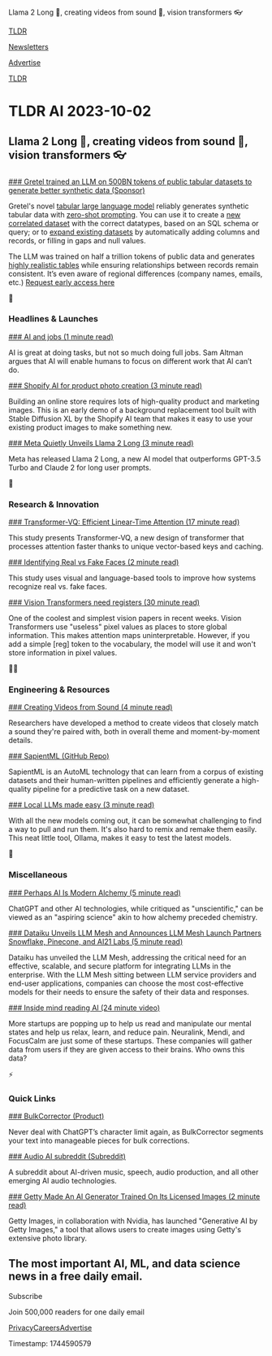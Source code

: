 Llama 2 Long 🦙, creating videos from sound 🎵, vision transformers 👓

[TLDR](/)

[Newsletters](/newsletters)

[Advertise](https://advertise.tldr.tech/)

[TLDR](/)

# TLDR AI 2023-10-02

## Llama 2 Long 🦙, creating videos from sound 🎵, vision transformers 👓

### 

[### Gretel trained an LLM on 500BN tokens of public tabular datasets to generate better synthetic data (Sponsor)](https://bit.ly/3Q19s6k)

Gretel's novel [tabular large language model](https://bit.ly/3Q19s6k) reliably generates synthetic tabular data with [zero-shot prompting](https://bit.ly/3Q19s6k). You can use it to create a [new correlated dataset](https://bit.ly/3Q19s6k) with the correct datatypes, based on an SQL schema or query; or to [expand existing datasets](https://bit.ly/3Q19s6k) by automatically adding columns and records, or filling in gaps and null values.

The LLM was trained on half a trillion tokens of public data and generates [highly realistic tables](https://bit.ly/3Q19s6k) while ensuring relationships between records remain consistent. It’s even aware of regional differences (company names, emails, etc.) [Request early access here](https://bit.ly/3Q19s6k)

🚀

### Headlines & Launches

[### AI and jobs (1 minute read)](https://twitter.com/sama/status/1707872336115098002/?utm_source=tldrai)

AI is great at doing tasks, but not so much doing full jobs. Sam Altman argues that AI will enable humans to focus on different work that AI can’t do.

[### Shopify AI for product photo creation (3 minute read)](https://huggingface.co/spaces/Shopify/background-replacement?utm_source=tldrai)

Building an online store requires lots of high-quality product and marketing images. This is an early demo of a background replacement tool built with Stable Diffusion XL by the Shopify AI team that makes it easy to use your existing product images to make something new.

[### Meta Quietly Unveils Llama 2 Long (3 minute read)](https://venturebeat.com/ai/meta-quietly-releases-llama-2-long-ai-that-outperforms-gpt-3-5-and-claude-2-on-some-tasks/?utm_source=tldrai)

Meta has released Llama 2 Long, a new AI model that outperforms GPT-3.5 Turbo and Claude 2 for long user prompts.

🧠

### Research & Innovation

[### Transformer-VQ: Efficient Linear-Time Attention (17 minute read)](https://arxiv.org/abs/2309.16354v1?utm_source=tldrai)

This study presents Transformer-VQ, a new design of transformer that processes attention faster thanks to unique vector-based keys and caching.

[### Identifying Real vs Fake Faces (2 minute read)](https://koushiksrivats.github.io/FLIP/?utm_source=tldrai)

This study uses visual and language-based tools to improve how systems recognize real vs. fake faces.

[### Vision Transformers need registers (30 minute read)](https://arxiv.org/abs/2309.16588?utm_source=tldrai)

One of the coolest and simplest vision papers in recent weeks. Vision Transformers use "useless" pixel values as places to store global information. This makes attention maps uninterpretable. However, if you add a simple [reg] token to the vocabulary, the model will use it and won't store information in pixel values.

👨‍💻

### Engineering & Resources

[### Creating Videos from Sound (4 minute read)](https://pages.cs.huji.ac.il/adiyoss-lab/TempoTokens/?utm_source=tldrai)

Researchers have developed a method to create videos that closely match a sound they're paired with, both in overall theme and moment-by-moment details.

[### SapientML (GitHub Repo)](https://github.com/sapientml/sapientml?utm_source=tldrai)

SapientML is an AutoML technology that can learn from a corpus of existing datasets and their human-written pipelines and efficiently generate a high-quality pipeline for a predictive task on a new dataset.

[### Local LLMs made easy (3 minute read)](https://ollama.ai/?utm_source=tldrai)

With all the new models coming out, it can be somewhat challenging to find a way to pull and run them. It's also hard to remix and remake them easily. This neat little tool, Ollama, makes it easy to test the latest models.

🎁

### Miscellaneous

[### Perhaps AI Is Modern Alchemy (5 minute read)](https://thealgorithmicbridge.substack.com/p/perhaps-ai-is-modern-alchemy-and?utm_source=tldrai)

ChatGPT and other AI technologies, while critiqued as "unscientific," can be viewed as an "aspiring science" akin to how alchemy preceded chemistry.

[### Dataiku Unveils LLM Mesh and Announces LLM Mesh Launch Partners Snowflake, Pinecone, and AI21 Labs (5 minute read)](https://www.globenewswire.com/news-release/2023/09/26/2749580/0/en/Dataiku-Unveils-LLM-Mesh-and-Announces-LLM-Mesh-Launch-Partners-Snowflake-Pinecone-and-AI21-Labs.html?utm_source=tldrai)

Dataiku has unveiled the LLM Mesh, addressing the critical need for an effective, scalable, and secure platform for integrating LLMs in the enterprise. With the LLM Mesh sitting between LLM service providers and end-user applications, companies can choose the most cost-effective models for their needs to ensure the safety of their data and responses.

[### Inside mind reading AI (24 minute video)](https://www.exponentialview.co/p/the-brain-the-last-fortress-of-humanity/?utm_source=tldrai)

More startups are popping up to help us read and manipulate our mental states and help us relax, learn, and reduce pain. Neuralink, Mendi, and FocusCalm are just some of these startups. These companies will gather data from users if they are given access to their brains. Who owns this data?

⚡️

### Quick Links

[### BulkCorrector (Product)](https://bulkcorrector.com/?utm_source=tldrai)

Never deal with ChatGPT’s character limit again, as BulkCorrector segments your text into manageable pieces for bulk corrections.

[### Audio AI subreddit (Subreddit)](https://www.reddit.com/r/AudioAI/?utm_source=tldrai)

A subreddit about AI-driven music, speech, audio production, and all other emerging AI audio technologies.

[### Getty Made An AI Generator Trained On Its Licensed Images (2 minute read)](https://www.theverge.com/2023/9/25/23884679/getty-ai-generative-image-platform-launch?utm_source=tldrai)

Getty Images, in collaboration with Nvidia, has launched "Generative AI by Getty Images," a tool that allows users to create images using Getty's extensive photo library.

## The most important AI, ML, and data science news in a free daily email.

Subscribe

Join 500,000 readers for one daily email

[Privacy](/privacy)[Careers](https://jobs.ashbyhq.com/tldr.tech)[Advertise](/ai/advertise)

Timestamp: 1744590579